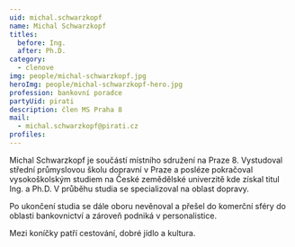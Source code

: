 ```yaml
---
uid: michal.schwarzkopf
name: Michal Schwarzkopf
titles:
  before: Ing.
  after: Ph.D.
category:
  - clenove
img: people/michal-schwarzkopf.jpg
heroImg: people/michal-schwarzkopf-hero.jpg
profession: bankovní poradce
partyUid: pirati
description: člen MS Praha 8
mail:
  - michal.schwarzkopf@pirati.cz
profiles:
---
```


Michal Schwarzkopf je součástí místního sdružení na Praze 8. Vystudoval střední průmyslovou školu dopravní v Praze a posléze pokračoval vysokoškolským studiem na České zemědělské univerzitě kde získal titul Ing. a Ph.D. V průběhu studia se specializoval na oblast dopravy.

Po ukončení studia se dále oboru nevěnoval a přešel do komerční sféry do oblasti bankovnictví a zároveň podniká v personalistice.

Mezi koníčky patří cestování, dobré jídlo a kultura.


